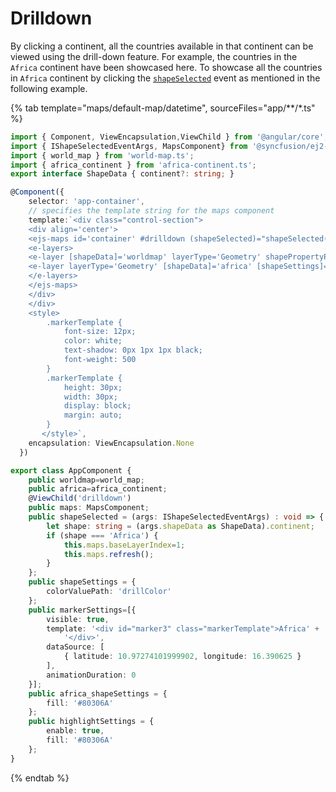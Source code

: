 # Drilldown

By clicking a continent, all the countries available in that continent can be viewed using the drill-down feature. For example, the countries in the `Africa` continent have been showcased here. To showcase all the countries in `Africa` continent by clicking the [`shapeSelected`](../api/maps#shapeselected) event as mentioned in the following example.

{% tab template="maps/default-map/datetime", sourceFiles="app/**/*.ts" %}

```typescript
import { Component, ViewEncapsulation,ViewChild } from '@angular/core';
import { IShapeSelectedEventArgs, MapsComponent} from '@syncfusion/ej2-angular-maps';
import { world_map } from 'world-map.ts';
import { africa_continent } from 'africa-continent.ts';
export interface ShapeData { continent?: string; }

@Component({
    selector: 'app-container',
    // specifies the template string for the maps component
    template:`<div class="control-section">
    <div align='center'>
    <ejs-maps id='container' #drilldown (shapeSelected)="shapeSelected($event)" style="display:block;">
    <e-layers>
    <e-layer [shapeData]='worldmap' layerType='Geometry' shapePropertyPath='continent' shapeDataPath='continent' [dataSource]='dataSource' [shapeSettings]='shapeSettings' [markerSettings]='markerSettings'></e-layer>
    <e-layer layerType='Geometry' [shapeData]='africa' [shapeSettings]='africa_shapeSettings' [highlightSettings]='highlightSettings'></e-layer>
    </e-layers>
    </ejs-maps>
    </div>
    </div>
    <style>
        .markerTemplate {
            font-size: 12px;
            color: white;
            text-shadow: 0px 1px 1px black;
            font-weight: 500
        }
        .markerTemplate {
            height: 30px;
            width: 30px;
            display: block;
            margin: auto;
        }
       </style>`,
    encapsulation: ViewEncapsulation.None
  })

export class AppComponent {
    public worldmap=world_map;
    public africa=africa_continent;
    @ViewChild('drilldown')
    public maps: MapsComponent;
    public shapeSelected = (args: IShapeSelectedEventArgs) : void => {
        let shape: string = (args.shapeData as ShapeData).continent;
        if (shape === 'Africa') {
            this.maps.baseLayerIndex=1;
            this.maps.refresh();
        }
    };
    public shapeSettings = {
        colorValuePath: 'drillColor'
    };
    public markerSettings=[{
        visible: true,
        template: '<div id="marker3" class="markerTemplate">Africa' +
            '</div>',
        dataSource: [
            { latitude: 10.97274101999902, longitude: 16.390625 }
        ],
        animationDuration: 0
    }];
    public africa_shapeSettings = {
        fill: '#80306A'
    };
    public highlightSettings = {
        enable: true,
        fill: '#80306A'
    };
}
```

{% endtab %}